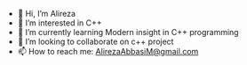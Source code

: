 - 👋 Hi, I’m Alireza
- 👀 I’m interested in C++
- 🌱 I’m currently learning Modern insight in C++ programming
- 💞️ I’m looking to collaborate on c++ project
- 📫 How to reach me: AlirezaAbbasiM@gmail.com

<!---
Alireza67/Alireza67 is a ✨ special ✨ repository because its `README.md` (this file) appears on your GitHub profile.
You can click the Preview link to take a look at your changes.
--->
